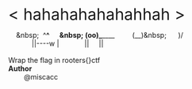 <font size="6px">&lt;&nbsp;hahahahahahahhah&nbsp;&gt;</font>

&nbsp;&nbsp;&nbsp;&nbsp;\&nbsp;&nbsp;&nbsp;^__^
&nbsp;&nbsp;&nbsp;&nbsp;&nbsp;\&nbsp;&nbsp;(oo)\_______
&nbsp;&nbsp;&nbsp;&nbsp;&nbsp;&nbsp;&nbsp;&nbsp;(__)\&nbsp;&nbsp;&nbsp;&nbsp;&nbsp;&nbsp;&nbsp;)\/\
&nbsp;&nbsp;&nbsp;&nbsp;&nbsp;&nbsp;&nbsp;&nbsp;&nbsp;&nbsp;&nbsp;&nbsp;||----w&nbsp;|
&nbsp;&nbsp;&nbsp;&nbsp;&nbsp;&nbsp;&nbsp;&nbsp;&nbsp;&nbsp;&nbsp;&nbsp;||&nbsp;&nbsp;&nbsp;&nbsp;&nbsp;||<br><br>
Wrap&nbsp;the&nbsp;flag&nbsp;in&nbsp;rooters{}ctf<br>
**Author**<br>
&nbsp;&nbsp;&nbsp;&nbsp;&nbsp;&nbsp;&nbsp;&nbsp;@miscacc